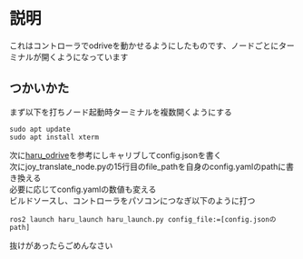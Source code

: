 # 説明
これはコントローラでodriveを動かせるようにしたものです、ノードごとにターミナルが開くようになっています
## つかいかた
まず以下を打ちノード起動時ターミナルを複数開くようにする
```
sudo apt update
sudo apt install xterm
```
次に[haru_odrive](https://github.com/nokaaaaa/haru_odrive)を参考にしキャリブしてconfig.jsonを書く</br>
次にjoy_translate_node.pyの15行目のfile_pathを自身のconfig.yamlのpathに書き換える</br>
必要に応じてconfig.yamlの数値も変える</br>
ビルドソースし、コントローラをパソコンにつなぎ以下のように打つ　　
```
ros2 launch haru_launch haru_launch.py config_file:=[config.jsonのpath]
```

抜けがあったらごめんなさい
